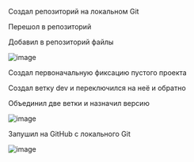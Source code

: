 Создал репозиторий на локальном Git






Перешол в репозиторий


Добавил в репозиторий файлы


![image](https://github.com/Kaptimo/-Uprav-18-2/assets/99980569/48c738ce-b4ca-481f-8666-00e5d87c4d5f)


Создал первоначальную фиксацию пустого проекта


Создал ветку dev и переключился на неё и обратно


Объединил две ветки и назначил версию




![image](https://github.com/Kaptimo/-Uprav-18-2/assets/99980569/47616313-f01c-4bd5-a1ce-317cfaee5976)


Запушил на GitHub с локального Git



![image](https://github.com/Kaptimo/-Uprav-18-2/assets/99980569/da1a3700-3eb2-46d7-ba4c-36cf68d75154)
